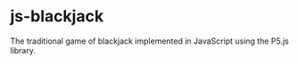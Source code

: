 # js-blackjack
The traditional game of blackjack implemented in JavaScript using the P5.js library.
